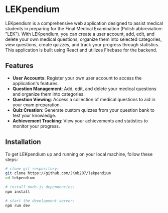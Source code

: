 # LEKpendium

LEKpendium is a comprehensive web application designed to assist medical students in preparing for the Final Medical Examination (Polish abbreviation: "LEK"). With LEKpendium, you can create a user account, add, edit, and delete your own medical questions, organize them into selected categories, view questions, create quizzes, and track your progress through statistics. This application is built using React and utilizes Firebase for the backend.

## Features
- **User Accounts**: Register your own user account to access the application's features.
- **Question Management**: Add, edit, and delete your medical questions and organize them into categories.
- **Question Viewing**: Access a collection of medical questions to aid in your exam preparation.
- **Quiz Creation**: Generate custom quizzes from your question bank to test your knowledge.
- **Achievement Tracking**: View your achievements and statistics to monitor your progress.

## Installation
To get LEKpendium up and running on your local machine, follow these steps:

``` bash
# clone git respository:
git clone https://github.com/JKob207/lekpendium
cd lekpendium

# install node.js dependencies:
npm install

# start the development server:
npm run dev
